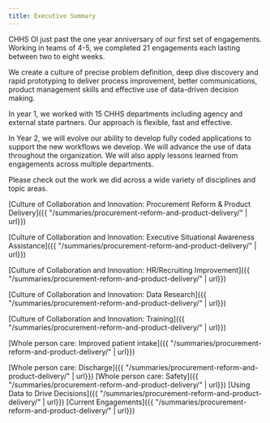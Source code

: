 ```yaml
---
title: Executive Summary
---
```

CHHS OI just past the one year anniversary of our first set of engagements. Working in teams of 4-5, we completed 21 engagements each lasting between two to eight weeks.

We create a culture of precise problem definition, deep dive discovery and rapid prototyping to deliver process improvement, better communications, product management skills and effective use of data-driven decision making.

In year 1, we worked with 15 CHHS departments including agency and external state partners. Our approach is flexible, fast and effective.

In Year 2, we will evolve our ability to develop fully coded applications to support the new workflows we develop. We will advance the use of data throughout the organization. We will also apply lessons learned from engagements across multiple departments.

Please check out the work we did across a wide variety of disciplines and topic areas.

[Culture of Collaboration and Innovation: Procurement Reform & Product Delivery]({{ "/summaries/procurement-reform-and-product-delivery/" | url}})

[Culture of Collaboration and Innovation: Executive Situational Awareness Assistance]({{ "/summaries/procurement-reform-and-product-delivery/" | url}})

[Culture of Collaboration and Innovation: HR/Recruiting Improvement]({{ "/summaries/procurement-reform-and-product-delivery/" | url}})

[Culture of Collaboration and Innovation: Data Research]({{ "/summaries/procurement-reform-and-product-delivery/" | url}})

[Culture of Collaboration and Innovation: Training]({{ "/summaries/procurement-reform-and-product-delivery/" | url}})

[Whole person care: Improved patient intake]({{ "/summaries/procurement-reform-and-product-delivery/" | url}})

[Whole person care: Discharge]({{ "/summaries/procurement-reform-and-product-delivery/" | url}})
[Whole person care: Safety]({{ "/summaries/procurement-reform-and-product-delivery/" | url}})
[Using Data to Drive Decisions]({{ "/summaries/procurement-reform-and-product-delivery/" | url}})
[Current Engagements]({{ "/summaries/procurement-reform-and-product-delivery/" | url}})
